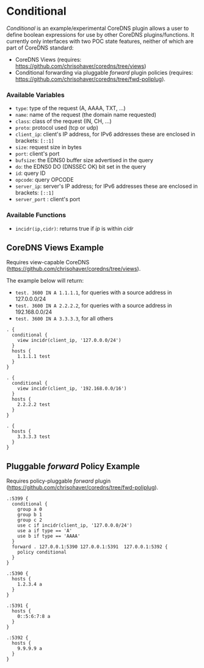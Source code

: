 # Conditional

_Conditional_ is an example/experimental CoreDNS plugin allows a user to define
boolean expressions for use by other CoreDNS plugins/functions.  It currently
only interfaces with two POC state features, neither of which are part of
CoreDNS standard:

* CoreDNS Views (requires: https://github.com/chrisohaver/coredns/tree/views) 
* Conditional forwarding via pluggable _forward_ plugin policies (requires: https://github.com/chrisohaver/coredns/tree/fwd-poliplug).



### Available Variables

* `type`: type of the request (A, AAAA, TXT, ...)
* `name`: name of the request (the domain name requested)
* `class`: class of the request (IN, CH, ...)
* `proto`: protocol used (tcp or udp)
* `client_ip`: client's IP address, for IPv6 addresses these are enclosed in brackets: `[::1]`
* `size`: request size in bytes
* `port`: client's port
* `bufsize`: the EDNS0 buffer size advertised in the query
* `do`: the EDNS0 DO (DNSSEC OK) bit set in the query
* `id`: query ID
* `opcode`: query OPCODE
* `server_ip`: server's IP address; for IPv6 addresses these are enclosed in brackets: `[::1]`
* `server_port` : client's port

### Available Functions 

* `incidr(ip,cidr)`: returns true if _ip_ is within _cidr_ 

## CoreDNS Views Example

Requires view-capable CoreDNS (https://github.com/chrisohaver/coredns/tree/views).

The example below will return:
* `test. 3600 IN A 1.1.1.1`, for queries with a source address in 127.0.0.0/24
* `test. 3600 IN A 2.2.2.2`, for queries with a source address in 192.168.0.0/24
* `test. 3600 IN A 3.3.3.3`, for all others

```
. {
  conditional {
    view incidr(client_ip, '127.0.0.0/24')
  }
  hosts {
    1.1.1.1 test
  }
}

. {
  conditional {
    view incidr(client_ip, '192.168.0.0/16')
  }
  hosts {
    2.2.2.2 test
  }
}

. {
  hosts {
    3.3.3.3 test
  }
}
```

## Pluggable _forward_ Policy Example

Requires policy-pluggable _forward_ plugin (https://github.com/chrisohaver/coredns/tree/fwd-poliplug).

```
.:5399 {
  conditional {
    group a 0
    group b 1
    group c 2
    use c if incidr(client_ip, '127.0.0.0/24') 
    use a if type == 'A'
    use b if type == 'AAAA'
  }
  forward . 127.0.0.1:5390 127.0.0.1:5391  127.0.0.1:5392 {
    policy conditional
  }
}

.:5390 {
  hosts {
    1.2.3.4 a
  }
}

.:5391 {
  hosts {
    0::5:6:7:8 a
  }
}

.:5392 {
  hosts {
    9.9.9.9 a
  }
}

```